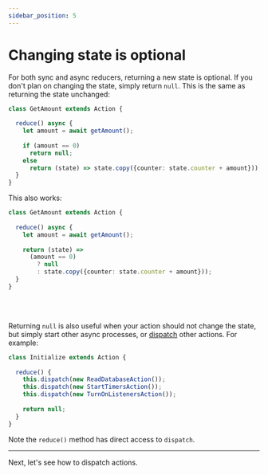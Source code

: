 ```yaml
---
sidebar_position: 5
---
```


# Changing state is optional

For both sync and async reducers, returning a new state is optional. If you don't plan on changing
the state, simply return `null`. This is the same as returning the state unchanged:

```ts
class GetAmount extends Action {
  
  reduce() async {    
    let amount = await getAmount();
    
    if (amount == 0) 
      return null;
    else 
      return (state) => state.copy({counter: state.counter + amount}));
  }
}
```

This also works:

```ts
class GetAmount extends Action {
  
  reduce() async {    
    let amount = await getAmount();
    
    return (state) => 
      (amount == 0) 
        ? null
        : state.copy({counter: state.counter + amount}));        
  }
}
```
   
<br></br>

Returning `null` is also useful when your action should not change the state, 
but simply start other async processes, or [dispatch](./dispatching-actions) other actions. For example:

```ts
class Initialize extends Action {
  
  reduce() {
    this.dispatch(new ReadDatabaseAction());        
    this.dispatch(new StartTimersAction());          
    this.dispatch(new TurnOnListenersAction());
              
    return null;          
  }
}
```

Note the `reduce()` method has direct access to `dispatch`. 

<hr></hr>

Next, let's see how to dispatch actions.
